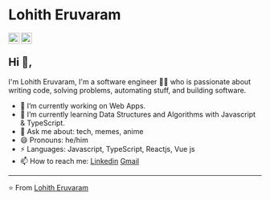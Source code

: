 # Lohith Eruvaram  

<a href="https://www.linkedin.com/in/lohith-reddy-7b7a22172/">
  <img align="left" alt="Lohith Linkdein" width="22px" src="https://cdn.jsdelivr.net/npm/simple-icons@v3/icons/linkedin.svg" />
</a>
<a href="https://github.com/lohith-3">
  <img align="left" alt="Lohith Github" width="22px" src="https://cdn.jsdelivr.net/npm/simple-icons@v3/icons/github.svg" />
</a>
<br />

## Hi 👋, 
I'm Lohith Eruvaram, I'm a software engineer 👨‍💻 who is passionate about writing code, solving problems, automating stuff, and building software.

- 🔭 I’m currently working on Web Apps.
- 🌱 I’m currently learning Data Structures and Algorithms with Javascript & TypeScript.
- 💬 Ask me about: tech, memes, anime
- 😄 Pronouns: he/him
- ⚡ Languages: Javascript, TypeScript, Reactjs, Vue js
- 📫 How to reach me: [Linkedin](https://www.linkedin.com/in/lohith-reddy-7b7a22172/) [Gmail](mailto:lohithreddy.e@gmail.com)

---
⭐️ From [Lohith Eruvaram](https://github.com/lohith-3)
